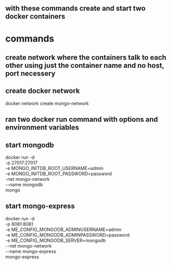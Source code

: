 ## with these commands create and start two docker containers

# commands
## create network where the containers talk to each other using just the container name and no host, port necessery

## create docker network
docker network create mongo-network

## ran two docker run command with options and environment variables

## start mongodb
docker run -d \
-p 27017:27017 \
-e MONGO_INITDB_ROOT_USERNAME=admin \
-e MONGO_INITDB_ROOT_PASSWORD=password \
-net mongo-network \
--name mongodb \
mongo

## start mongo-express 
docker run -d \
-p 8081:8081 \
-e ME_CONFIG_MONGODB_ADMINUSERNAME=admin \
-e ME_CONFIG_MONGODB_ADMINPASSWORD=password \
-e ME_CONFIG_MONGODB_SERVER=mongodb \
--net mongo-network \
--name mongo-express \
mongo-express